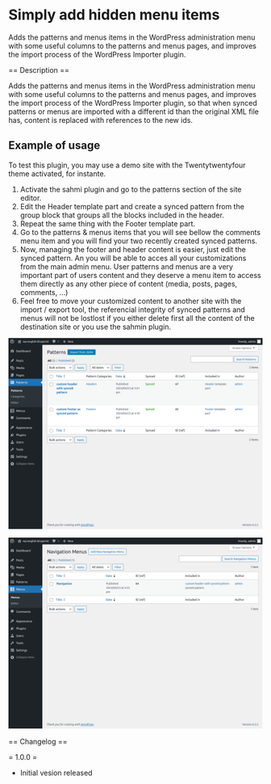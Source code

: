 # Simply add hidden menu items

Adds the patterns and menus items in the WordPress administration menu with some useful columns to the patterns and menus pages, and improves the import process of the WordPress Importer plugin.

== Description ==

Adds the patterns and menus items in the WordPress administration menu with some useful columns to the patterns and menus pages, and improves the import process of the WordPress Importer plugin, so that when synced patterns or menus are imported with a different id than the original XML file has, content is replaced with references to the new ids.

## Example of usage

To test this plugin, you may use a demo site with the Twentytwentyfour theme activated, for instante.

1. Activate the sahmi plugin and go to the patterns section of the site editor.
2. Edit the Header template part and create a synced pattern from the group block that groups all the blocks included in the header.
3. Repeat the same thing with the Footer template part.
4. Go to the patterns & menus items that you will see bellow the comments menu item and you will find your two recently created synced patterns.
5. Now, managing the footer and header content is easier, just edit the synced pattern. An you will be able to acces all your customizations from the main admin menu. User patterns and menus are a very important part of users content and they deserve a menu item to access them directly as any other piece of content (media, posts, pages, comments, ...)
6. Feel free to move your customized content to another site with the import / export tool, the referencial integrity of synced patterns and menus will not be lostlost if you either delete first all the content of the destination site or you use the sahmin plugin.

![patterns](assets/screenshot-1.png)

![menus](assets/screenshot-2.png)

== Changelog ==

= 1.0.0 =
* Initial vesion released
